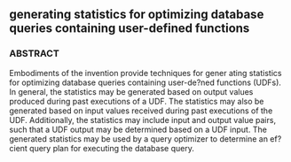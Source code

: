 ## generating statistics for optimizing database queries containing user-defined functions
### ABSTRACT
Embodiments of the invention provide techniques for gener
ating statistics for optimizing database queries containing
user-de?ned functions (UDFs). In general, the statistics may
be generated based on output values produced during past
executions of a UDF. The statistics may also be generated
based on input values received during past executions of the
UDF. Additionally, the statistics may include input and output
value pairs, such that a UDF output may be determined based
on a UDF input. The generated statistics may be used by a
query optimizer to determine an ef?cient query plan for
executing the database query.

